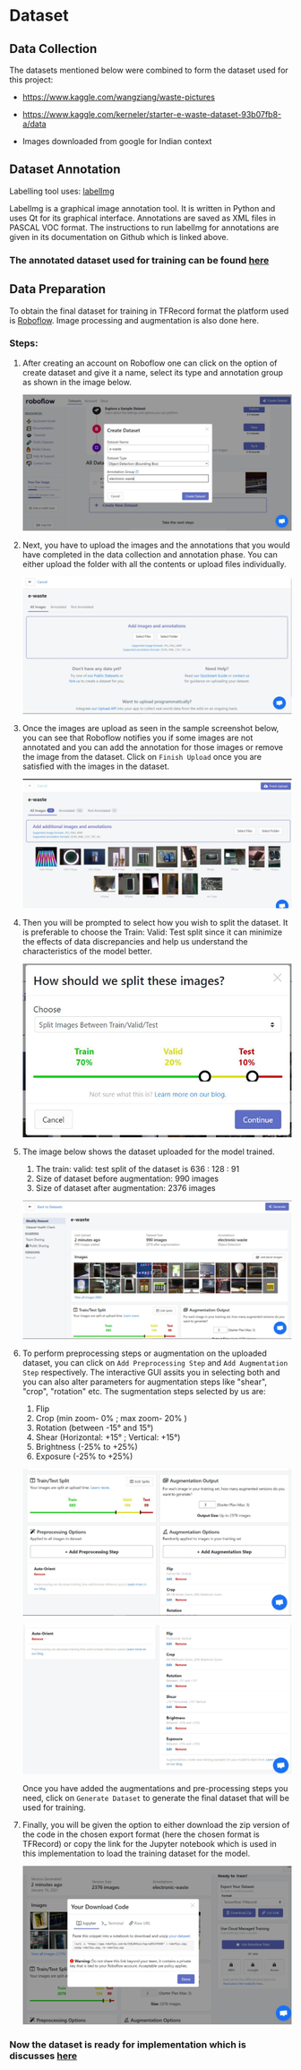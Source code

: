 # Dataset

## Data Collection

The datasets mentioned below were combined to form the dataset used for this project:
- https://www.kaggle.com/wangziang/waste-pictures 

- https://www.kaggle.com/kerneler/starter-e-waste-dataset-93b07fb8-a/data 

- Images downloaded from google for Indian context

## Dataset Annotation

Labelling tool uses: [labelImg](https://github.com/tzutalin/labelImg)

LabelImg is a graphical image annotation tool. It is written in Python and uses Qt for its graphical interface. Annotations are saved as XML files in PASCAL VOC format. The instructions to run labelImg for annotations are given in its documentation on Github which is linked above.


### The annotated dataset used for training can be found [here](https://drive.google.com/drive/folders/1Zk47mWlZQYjBsesMEGJjCQNrwDGpB-Tl?usp=sharing)


## Data Preparation

To obtain the final dataset for training in TFRecord format the platform used is [Roboflow](https://roboflow.com/). Image processing and augmentation is also done here.

### Steps:

1. After creating an account on Roboflow one can click on the option of create dataset and give it a name, select its type and annotation group as shown in the image below.
  
    ![Step-0](dataset-preparation/d-0.JPG)

2. Next, you have to upload the images and the annotations that you would have completed in the data collection and annotation phase. You can either upload the folder with all the contents or upload files individually.
   
    ![Step-1](dataset-preparation/d-1.JPG)

3. Once the images are upload as seen in the sample screenshot below, you can see that Roboflow notifies you if some images are not annotated and you can add the annotation for those images or remove the image from the dataset. Click on `Finish Upload` once you are satisfied with the images in the dataset.
   
    ![Step-2](dataset-preparation/d-2.JPG)

4. Then you will be prompted to select how you wish to split the dataset. It is preferable to choose the Train: Valid: Test split since it can minimize the effects of data discrepancies and help us understand the characteristics of the model better.
   
    ![Step-3](dataset-preparation/d-3.JPG)

5. The image below shows the dataset uploaded for the model trained. 
   1. The train: valid: test split of the dataset is 636 : 128 : 91
   2. Size of dataset before augmentation: 990 images
   3. Size of dataset after augmentation: 2376 images
  
    ![Step-4](dataset-preparation/d-4.JPG)

6. To perform preprocessing steps or augmentation on the uploaded dataset, you can click on `Add Preprocessing Step` and `Add Augmentation Step` respectively. The interactive GUI assits you in selecting both and you can also alter parameters for augmentation steps like "shear", "crop", "rotation" etc. The sugmentation steps selected by us are:
   
   1. Flip
   2. Crop (min zoom- 0% ; max zoom- 20% )
   3. Rotation (between -15° and 15°)
   4. Shear (Horizontal: +15° ; Vertical: +15°)
   5. Brightness (-25% to +25%)
   6. Exposure (-25% to +25%)
  
    ![Step-5](dataset-preparation/d-5.JPG)
  
    ![Step-6](dataset-preparation/d-6.JPG)
  
    Once you have added the augmentations and pre-processing steps you need, click on `Generate Dataset` to generate the final dataset that will be used for training.
   
7. Finally, you will be given the option to either download the zip version of the code in the chosen export format (here the chosen format is TFRecord) or copy the link for the Jupyter notebook which is used in this implementation to load the training dataset for the model.

    ![Step-7](dataset-preparation/d-7.JPG)


### Now the dataset is ready for implementation which is discusses [here](../implementation/README.md)
